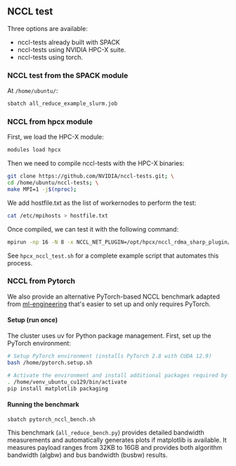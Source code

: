 
## NCCL test

Three options are available:

- nccl-tests already built with SPACK
- nccl-tests using NVIDIA HPC-X suite.
- nccl-tests using torch.

### NCCL test from the SPACK module

At `/home/ubuntu/`:

```bash
sbatch all_reduce_example_slurm.job
```

### NCCL from hpcx module

First, we load the HPC-X module:

```bash
modules load hpcx
```

Then we need to compile nccl-tests with the HPC-X binaries:

```bash
git clone https://github.com/NVIDIA/nccl-tests.git; \
cd /home/ubuntu/nccl-tests; \
make MPI=1 -j$(nproc);
```

We add hostfile.txt as the list of workernodes to perform the test:

```bash
cat /etc/mpihosts > hostfile.txt
```

Once compiled, we can test it with the following command:

```bash
mpirun -np 16 -N 8 -x NCCL_NET_PLUGIN=/opt/hpcx/nccl_rdma_sharp_plugin/lib/libnccl-net.so -hostfile hostfile.txt ./build/all_reduce_perf -b 512M -e 8G -f 2 -g 1
```

See `hpcx_nccl_test.sh` for a complete example script that automates this process.

### NCCL from Pytorch

We also provide an alternative PyTorch-based NCCL benchmark adapted from [ml-engineering](https://github.com/stas00/ml-engineering) that's easier to set up and only requires PyTorch.

#### Setup (run once)

The cluster uses uv for Python package management. First, set up the PyTorch environment:

```bash
# Setup PyTorch environment (installs PyTorch 2.8 with CUDA 12.9)
bash /home/pytorch.setup.sh

# Activate the environment and install additional packages required by the benchmark
. /home/venv_ubuntu_cu129/bin/activate
pip install matplotlib packaging
```

#### Running the benchmark

```bash
sbatch pytorch_nccl_bench.sh
```

This benchmark (`all_reduce_bench.py`) provides detailed bandwidth measurements and automatically generates plots if matplotlib is available. It measures payload ranges from 32KB to 16GB and provides both algorithm bandwidth (algbw) and bus bandwidth (busbw) results.
